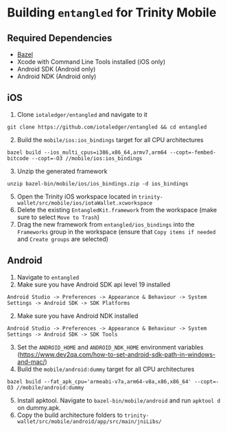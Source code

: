 # Building `entangled` for Trinity Mobile

## Required Dependencies
- [Bazel](https://docs.bazel.build/versions/master/install.html)
- Xcode with Command Line Tools installed (iOS only)
- Android SDK (Android only)
- Android NDK (Android only)


## iOS
1. Clone `iotaledger/entangled` and navigate to it
```
git clone https://github.com/iotaledger/entangled && cd entangled
```
2. Build the `mobile/ios:ios_bindings` target for all CPU architectures
```
bazel build --ios_multi_cpus=i386,x86_64,armv7,arm64 --copt=-fembed-bitcode --copt=-O3 //mobile/ios:ios_bindings
```
3. Unzip the generated framework
```
unzip bazel-bin/mobile/ios/ios_bindings.zip -d ios_bindings
```
5. Open the Trinity iOS workspace located in `trinity-wallet/src/mobile/ios/iotaWallet.xcworkspace`
6. Delete the existing `EntangledKit.framework` from the workspace (make sure to select `Move to Trash`)
7. Drag the new framework from `entangled/ios_bindings` into the `Frameworks` group in the workspace (ensure that `Copy items if needed` and `Create groups` are selected)

## Android

1. Navigate to `entangled`
2. Make sure you have Android SDK api level 19 installed
```
Android Studio -> Preferences -> Appearance & Behaviour -> System Settings -> Android SDK -> SDK Platforms
```
2. Make sure you have Android NDK installed
```
Android Studio -> Preferences -> Appearance & Behaviour -> System Settings -> Android SDK -> SDK Tools
```
3. Set the `ANDROID_HOME` and `ANDROID_NDK_HOME` environment variables (https://www.dev2qa.com/how-to-set-android-sdk-path-in-windows-and-mac/)
4. Build the `mobile/android:dummy` target for all CPU architectures
```
bazel build --fat_apk_cpu='armeabi-v7a,arm64-v8a,x86,x86_64' --copt=-O3 //mobile/android:dummy
```
5. Install apktool. Navigate to `bazel-bin/mobile/android` and run `apktool d` on dummy.apk.
6. Copy the build architecture folders to `trinity-wallet/src/mobile/android/app/src/main/jniLibs/`
